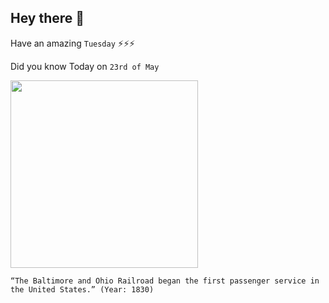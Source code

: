 ## Hey there 👋
Have an amazing `Tuesday` ⚡⚡⚡

Did you know Today on `23rd of May`
 
 [<img src="https://upload.wikimedia.org/wikipedia/commons/d/d0/Columbian_%28B%26O%29_train.jpg" width="300" />](https://www.britannica.com/topic/Baltimore-and-Ohio-Railroad) 
 ```
“The Baltimore and Ohio Railroad began the first passenger service in the United States.” (Year: 1830)
```
